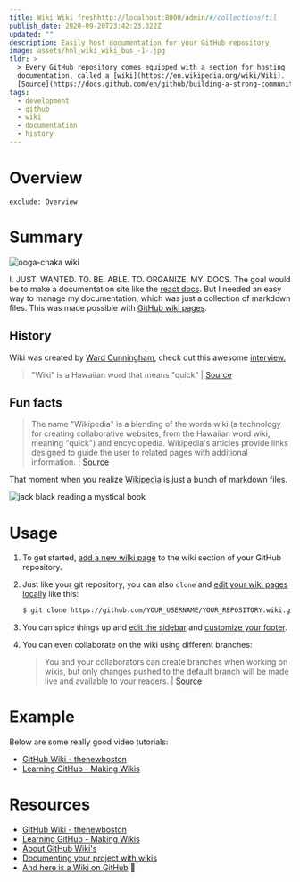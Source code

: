 ```yaml
---
title: Wiki Wiki freshhttp://localhost:8000/admin/#/collections/til
publish_date: 2020-09-20T23:42:23.322Z
updated: ""
description: Easily host documentation for your GitHub repository.
image: assets/hnl_wiki_wiki_bus_-1-.jpg
tldr: >
  > Every GitHub repository comes equipped with a section for hosting
  documentation, called a [wiki](https://en.wikipedia.org/wiki/Wiki). |
  [Source](https://docs.github.com/en/github/building-a-strong-community/about-wikis)
tags:
  - development
  - github
  - wiki
  - documentation
  - history
---
```

# Overview

```toc
exclude: Overview
```

# Summary

![ooga-chaka wiki](assets/screen-shot-2020-09-20-at-7.27.28-pm.png "ooga-chaka wiki")

I. JUST. WANTED. TO. BE. ABLE. TO. ORGANIZE. MY. DOCS. The goal would be to make a documentation site like the [react docs](https://reactjs.org/docs/getting-started.html). But I needed an easy way to manage my documentation, which was just a collection of markdown files. This was made possible with [GitHub wiki pages](https://docs.github.com/en/github/building-a-strong-community/about-wikis).

## History

Wiki was created by [Ward Cunningham](https://en.wikipedia.org/wiki/Ward_Cunningham), check out this awesome [interview.](https://en.wikipedia.org/wiki/File:Ward_Cunningham,_Inventor_of_the_Wiki.webm)

> "Wiki" is a Hawaiian word that means "quick" | [Source](https://en.wikipedia.org/wiki/File:Ward_Cunningham,_Inventor_of_the_Wiki.webm)

## Fun facts

> The name "Wikipedia" is a blending of the words wiki (a technology for creating collaborative websites, from the Hawaiian word wiki, meaning "quick") and encyclopedia. Wikipedia's articles provide links designed to guide the user to related pages with additional information. | [Source](https://en.wikipedia.org/wiki/Wikipedia:About#:~:text=The%20name%20%22Wikipedia%22%20is%20a,related%20pages%20with%20additional%20information.)

That moment when you realize [Wikipedia](https://en.wikipedia.org/wiki/Main_Page) is just a bunch of markdown files.

<img src="https://media.giphy.com/media/3kD2Eciolhy4VOzjRV/giphy.gif" alt="jack black reading a mystical book"><img>

# Usage

1. To get started, [add a new wilki page](https://docs.github.com/en/github/building-a-strong-community/adding-or-editing-wiki-pages) to the wiki section of your GitHub repository.
2. Just like your git repository, you can also `clone` and [edit your wiki pages locally](https://docs.github.com/en/github/building-a-strong-community/adding-or-editing-wiki-pages#adding-or-editing-wiki-pages-locally) like this:

   ```bash
   $ git clone https://github.com/YOUR_USERNAME/YOUR_REPOSITORY.wiki.git
   ```
3. You can spice things up and [edit the sidebar](https://docs.github.com/en/github/building-a-strong-community/creating-a-footer-or-sidebar-for-your-wiki#creating-a-sidebar) and [customize your footer](https://docs.github.com/en/github/building-a-strong-community/creating-a-footer-or-sidebar-for-your-wiki#creating-a-footer).
4. You can even collaborate on the wiki using different branches:

   > You and your collaborators can create branches when working on wikis, but only changes pushed to the default branch will be made live and available to your readers. | [Source](https://docs.github.com/en/github/building-a-strong-community/adding-or-editing-wiki-pages#adding-or-editing-wiki-pages-locally)

# Example

Below are some really good video tutorials:

* [GitHub Wiki - thenewboston](https://www.youtube.com/watch?v=4B0XNThjO0E&ab_channel=thenewboston)
* [Learning GitHub - Making Wikis](https://www.youtube.com/watch?v=bnMl0d-RcPQ&ab_channel=SteveGriffith)

# Resources

* [GitHub Wiki - thenewboston](https://www.youtube.com/watch?v=4B0XNThjO0E&ab_channel=thenewboston)
* [Learning GitHub - Making Wikis](https://www.youtube.com/watch?v=bnMl0d-RcPQ&ab_channel=SteveGriffith)
* [About GitHub Wiki's](https://docs.github.com/en/github/building-a-strong-community/about-wikis)
* [Documenting your project with wikis](https://docs.github.com/en/github/building-a-strong-community/documenting-your-project-with-wikis)
* [And here is a Wiki on GitHub](https://en.wikipedia.org/wiki/GitHub) 🤪